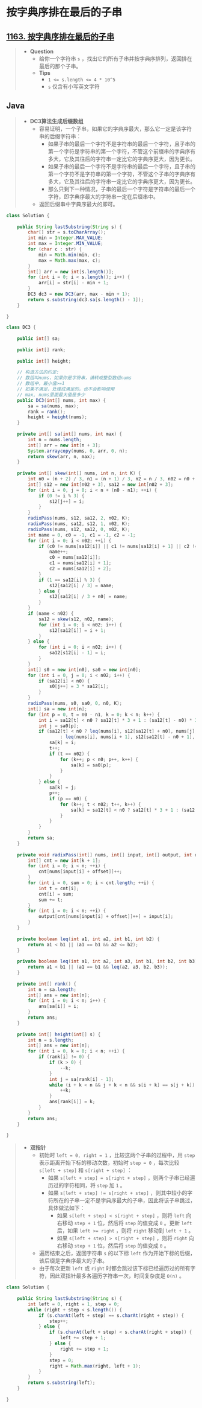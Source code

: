 # 按字典序排在最后的子串

## [1163. 按字典序排在最后的子串](https://leetcode.cn/problems/last-substring-in-lexicographical-order/)

> - **Question**
>   - 给你一个字符串 `s` ，找出它的所有子串并按字典序排列，返回排在最后的那个子串。
>   - **Tips**
>     - `1 <= s.length <= 4 * 10^5`
>     - `s` 仅含有小写英文字符

## Java

> - **DC3算法生成后缀数组**
>   - 容易证明，一个子串，如果它的字典序最大，那么它一定是该字符串的后缀字符串：
>     - 如果子串的最后一个字符不是字符串的最后一个字符，且子串的第一个字符是字符串的第一个字符，不管这个前缀串的字典序有多大，它及其往后的字符串一定比它的字典序更大，因为更长。
>     - 如果子串的最后一个字符不是字符串的最后一个字符，且子串的第一个字符不是字符串的第一个字符，不管这个子串的字典序有多大，它及其往后的字符串一定比它的字典序更大，因为更长。
>     - 那么只剩下一种情况，子串的最后一个字符是字符串的最后一个字符，即字典序最大的字符串一定在后缀串中。
>   - 返回后缀串中字典序最大的即可。

```java
class Solution {
    
    public String lastSubstring(String s) {
        char[] str = s.toCharArray();
        int min = Integer.MAX_VALUE;
        int max = Integer.MIN_VALUE;
        for (char c : str) {
            min = Math.min(min, c);
            max = Math.max(max, c);
        }
        int[] arr = new int[s.length()];
        for (int i = 0; i < s.length(); i++) {
            arr[i] = str[i] - min + 1;
        }
        DC3 dc3 = new DC3(arr, max - min + 1);
        return s.substring(dc3.sa[s.length() - 1]);
    }
    
}

class DC3 {
    
    public int[] sa;
    
    public int[] rank;
    
    public int[] height;
    
    // 构造方法的约定:
    // 数组叫nums，如果你是字符串，请转成整型数组nums
    // 数组中，最小值>=1
    // 如果不满足，处理成满足的，也不会影响使用
    // max, nums里面最大值是多少
    public DC3(int[] nums, int max) {
        sa = sa(nums, max);
        rank = rank();
        height = height(nums);
    }
    
    private int[] sa(int[] nums, int max) {
        int n = nums.length;
        int[] arr = new int[n + 3];
        System.arraycopy(nums, 0, arr, 0, n);
        return skew(arr, n, max);
    }
    
    private int[] skew(int[] nums, int n, int K) {
        int n0 = (n + 2) / 3, n1 = (n + 1) / 3, n2 = n / 3, n02 = n0 + n2;
        int[] s12 = new int[n02 + 3], sa12 = new int[n02 + 3];
        for (int i = 0, j = 0; i < n + (n0 - n1); ++i) {
            if (0 != i % 3) {
                s12[j++] = i;
            }
        }
        radixPass(nums, s12, sa12, 2, n02, K);
        radixPass(nums, sa12, s12, 1, n02, K);
        radixPass(nums, s12, sa12, 0, n02, K);
        int name = 0, c0 = -1, c1 = -1, c2 = -1;
        for (int i = 0; i < n02; ++i) {
            if (c0 != nums[sa12[i]] || c1 != nums[sa12[i] + 1] || c2 != nums[sa12[i] + 2]) {
                name++;
                c0 = nums[sa12[i]];
                c1 = nums[sa12[i] + 1];
                c2 = nums[sa12[i] + 2];
            }
            if (1 == sa12[i] % 3) {
                s12[sa12[i] / 3] = name;
            } else {
                s12[sa12[i] / 3 + n0] = name;
            }
        }
        if (name < n02) {
            sa12 = skew(s12, n02, name);
            for (int i = 0; i < n02; i++) {
                s12[sa12[i]] = i + 1;
            }
        } else {
            for (int i = 0; i < n02; i++) {
                sa12[s12[i] - 1] = i;
            }
        }
        int[] s0 = new int[n0], sa0 = new int[n0];
        for (int i = 0, j = 0; i < n02; i++) {
            if (sa12[i] < n0) {
                s0[j++] = 3 * sa12[i];
            }
        }
        radixPass(nums, s0, sa0, 0, n0, K);
        int[] sa = new int[n];
        for (int p = 0, t = n0 - n1, k = 0; k < n; k++) {
            int i = sa12[t] < n0 ? sa12[t] * 3 + 1 : (sa12[t] - n0) * 3 + 2;
            int j = sa0[p];
            if (sa12[t] < n0 ? leq(nums[i], s12[sa12[t] + n0], nums[j], s12[j / 3])
                    : leq(nums[i], nums[i + 1], s12[sa12[t] - n0 + 1], nums[j], nums[j + 1], s12[j / 3 + n0])) {
                sa[k] = i;
                t++;
                if (t == n02) {
                    for (k++; p < n0; p++, k++) {
                        sa[k] = sa0[p];
                    }
                }
            } else {
                sa[k] = j;
                p++;
                if (p == n0) {
                    for (k++; t < n02; t++, k++) {
                        sa[k] = sa12[t] < n0 ? sa12[t] * 3 + 1 : (sa12[t] - n0) * 3 + 2;
                    }
                }
            }
        }
        return sa;
    }
    
    private void radixPass(int[] nums, int[] input, int[] output, int offset, int n, int k) {
        int[] cnt = new int[k + 1];
        for (int i = 0; i < n; ++i) {
            cnt[nums[input[i] + offset]]++;
        }
        for (int i = 0, sum = 0; i < cnt.length; ++i) {
            int t = cnt[i];
            cnt[i] = sum;
            sum += t;
        }
        for (int i = 0; i < n; ++i) {
            output[cnt[nums[input[i] + offset]]++] = input[i];
        }
    }
    
    private boolean leq(int a1, int a2, int b1, int b2) {
        return a1 < b1 || (a1 == b1 && a2 <= b2);
    }
    
    private boolean leq(int a1, int a2, int a3, int b1, int b2, int b3) {
        return a1 < b1 || (a1 == b1 && leq(a2, a3, b2, b3));
    }
    
    private int[] rank() {
        int n = sa.length;
        int[] ans = new int[n];
        for (int i = 0; i < n; i++) {
            ans[sa[i]] = i;
        }
        return ans;
    }
    
    private int[] height(int[] s) {
        int n = s.length;
        int[] ans = new int[n];
        for (int i = 0, k = 0; i < n; ++i) {
            if (rank[i] != 0) {
                if (k > 0) {
                    --k;
                }
                int j = sa[rank[i] - 1];
                while (i + k < n && j + k < n && s[i + k] == s[j + k]) {
                    ++k;
                }
                ans[rank[i]] = k;
            }
        }
        return ans;
    }
    
}
```

> - **双指针**
>   - 初始时 `left = 0, right = 1` ，比较这两个子串的过程中，用 `step` 表示距离开始下标的移动次数，初始时 `step = 0` ，每次比较 `s[left + step]` 和 `s[right + step]` ：
>     - 如果 `s[left + step] = s[right + step]` ，则两个子串已经遍历过的字符相同，将 `step` 加 `1` 。
>     - 如果 `s[left + step] != s[right + step]` ，则其中较小的字符所在的子串一定不是字典序最大的子串，因此将该子串跳过，具体做法如下：
>       - 如果 `s[left + step] < s[right + step]` ，则将 `left` 向右移动 `step + 1` 位，然后将 `step` 的值变成 `0` 。更新 `left`  后，如果 `left >= right` ，则将 `right` 移动到 `left + 1` 。
>       - 如果 `s[left + step] > s[right + step]` ，则将 `right` 向右移动 `step + 1` 位，然后将 `step` 的值变成 `0` 。
>   - 遍历结束之后，返回字符串 `s` 的以下标 `left` 作为开始下标的后缀，该后缀是字典序最大的子串。
>   - 由于每次更新 `left` 或 `right` 时都会跳过该下标已经遍历过的所有字符，因此双指针最多各遍历字符串一次，时间复杂度是 `O(n)` 。

```java
class Solution {
    
    public String lastSubstring(String s) {
        int left = 0, right = 1, step = 0;
        while (right + step < s.length()) {
            if (s.charAt(left + step) == s.charAt(right + step)) {
                step++;
            } else {
                if (s.charAt(left + step) < s.charAt(right + step)) {
                    left += step + 1;
                } else {
                    right += step + 1;
                }
                step = 0;
                right = Math.max(right, left + 1);
            }
        }
        return s.substring(left);
    }
    
}
```
